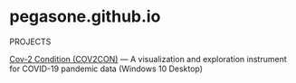 # pegasone.github.io
PROJECTS

<a href="https://github.com/pegasone/cov2con">Cov-2 Condition (COV2CON)</a> — A visualization and exploration instrument for COVID-19 pandemic data (Windows 10 Desktop)
